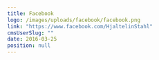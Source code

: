 ```yaml
---
title: Facebook
logo: /images/uploads/facebook/facebook.png
link: "https://www.facebook.com/HjaltelinStahl"
cmsUserSlug: ""
date: 2016-03-25 
position: null
---
```


